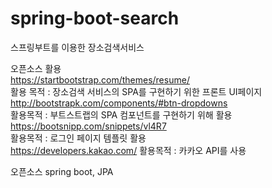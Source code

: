 # spring-boot-search
스프링부트를 이용한 장소검색서비스

오픈소스 활용 <br/>
https://startbootstrap.com/themes/resume/ <br/>
활용 목적 : 장소검색 서비스의 SPA를 구현하기 위한 프론트 UI페이지<br/>
http://bootstrapk.com/components/#btn-dropdowns<br/>
활용목적 : 부트스트랩의 SPA 컴포넌트를 구현하기 위해 활용<br/>
https://bootsnipp.com/snippets/vl4R7 <br/>
활용목적 : 로그인 페이지 템플릿 활용 <br/>
https://developers.kakao.com/
활용목적 : 카카오 API를 사용 <br />

오픈소스
spring boot, JPA
